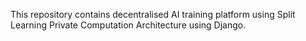 This repository contains decentralised AI training platform using Split Learning Private Computation Architecture using Django.
